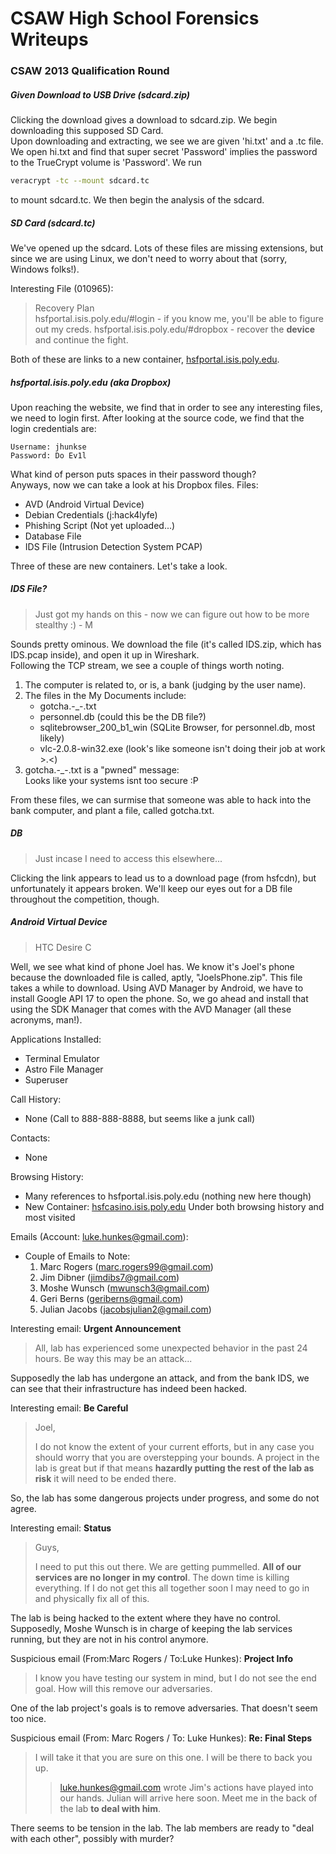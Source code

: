 # CSAW High School Forensics Writeups

### CSAW 2013 Qualification Round
##### Given Download to USB Drive (sdcard.zip)
Clicking the download gives a download to sdcard.zip. We begin downloading this supposed SD Card.  
Upon downloading and extracting, we see we are given 'hi.txt' and a .tc file. We open hi.txt and find that super secret 'Password' implies the password to the TrueCrypt volume is 'Password'. We run
```bash
veracrypt -tc --mount sdcard.tc
```
to mount sdcard.tc. We then begin the analysis of the sdcard.

##### SD Card (sdcard.tc)
We've opened up the sdcard. Lots of these files are missing extensions, but since we are using Linux, we don't need to worry about that (sorry, Windows folks!). 

Interesting File (010965):
> Recovery Plan  
> hsfportal.isis.poly.edu/#login - if you know me, you'll be able to figure out my creds.
> hsfportal.isis.poly.edu/#dropbox - recover the **device** and continue the fight.

Both of these are links to a new container, [hsfportal.isis.poly.edu](http://hsfportal.isis.poly.edu).

##### hsfportal.isis.poly.edu (aka Dropbox)
Upon reaching the website, we find that in order to see any interesting files, we need to login first. After looking at the source code, we find that the login credentials are:  
```
Username: jhunkse  
Password: Do Ev1l  
```
What kind of person puts spaces in their password though?  
Anyways, now we can take a look at his Dropbox files.
Files:
 * AVD (Android Virtual Device)
 * Debian Credentials (j:hack4lyfe)
 * Phishing Script (Not yet uploaded...)
 * Database File
 * IDS File (Intrusion Detection System PCAP)

Three of these are new containers. Let's take a look.

##### IDS File?
> Just got my hands on this - now we can figure out how to be more stealthy :) - M

Sounds pretty ominous. We download the file (it's called IDS.zip, which has IDS.pcap inside), and open it up in Wireshark.  
Following the TCP stream, we see a couple of things worth noting.

1. The computer is related to, or is, a bank (judging by the user name).
2. The files in the My Documents include:
    * gotcha.-\_-.txt
    * personnel.db (could this be the DB file?)
    * sqlitebrowser\_200\_b1\_win (SQLite Browser, for personnel.db, most likely)
    * vlc-2.0.8-win32.exe (look's like someone isn't doing their job at work >.<)
3. gotcha.-\_-.txt is a "pwned" message:  
    Looks like your systems isnt too secure :P

From these files, we can surmise that someone was able to hack into the bank computer, and plant a file, called gotcha.txt.

##### DB
> Just incase I need to access this elsewhere...

Clicking the link appears to lead us to a download page (from hsfcdn), but unfortunately it appears broken. We'll keep our eyes out for a DB file throughout the competition, though.

##### Android Virtual Device
> HTC Desire C

Well, we see what kind of phone Joel has. We know it's Joel's phone because the downloaded file is called, aptly, "JoelsPhone.zip". This file takes a while to download.
Using AVD Manager by Android, we have to install Google API 17 to open the phone. So, we go ahead and install that using the SDK Manager that comes with the AVD Manager (all these acronyms, man!).

Applications Installed:
 * Terminal Emulator
 * Astro File Manager
 * Superuser


Call History:
 * None (Call to 888-888-8888, but seems like a junk call)

Contacts:
 * None

Browsing History:
 * Many references to hsfportal.isis.poly.edu (nothing new here though)
 * New Container: [hsfcasino.isis.poly.edu](http://hsfcasino.isis.poly.edu)
   Under both browsing history and most visited

Emails (Account: luke.hunkes@gmail.com):
 * Couple of Emails to Note:
   1. Marc Rogers (marc.rogers99@gmail.com)
   2. Jim Dibner (jimdibs7@gmail.com)
   3. Moshe Wunsch (mwunsch3@gmail.com)
   4. Geri Berns (geriberns@gmail.com)
   5. Julian Jacobs (jacobsjulian2@gmail.com)

Interesting email: **Urgent Announcement**
> All, lab has experienced some unexpected behavior in the past 24 hours. Be way this may be an attack...

Supposedly the lab has undergone an attack, and from the bank IDS, we can see that their infrastructure has indeed been hacked.

Interesting email: **Be Careful**
> Joel,
>
> I do not know the extent of your current efforts, but in any case you should worry that you are overstepping your bounds. A project in the lab is great but if that means **hazardly putting the rest of the lab as risk** it will need to be ended there.

So, the lab has some dangerous projects under progress, and some do not agree.

Interesting email: **Status**
> Guys,
>
> I need to put this out there. We are getting pummelled. **All of our services are no longer in my control**. The down time is killing everything. If I do not get this all together soon I may need to go in and physically fix all of this.

The lab is being hacked to the extent where they have no control. Supposedly, Moshe Wunsch is in charge of keeping the lab services running, but they are not in his control anymore.

Suspicious email (From:Marc Rogers / To:Luke Hunkes): **Project Info**
> I know you have testing our system in mind, but I do not see the end goal. How will this remove our adversaries.

One of the lab project's goals is to remove adversaries. That doesn't seem too nice.

Suspicious email (From: Marc Rogers / To: Luke Hunkes): **Re: Final Steps**
> I will take it that you are sure on this one. I will be there to back you up.
>
> > luke.hunkes@gmail.com wrote
> > Jim's actions have played into our hands. Julian will arrive here soon. Meet me in the back of the lab **to deal with him**.

There seems to be tension in the lab. The lab members are ready to "deal with each other", possibly with murder?
